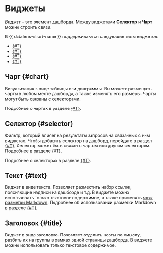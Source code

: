 # Виджеты

_Виджет_ – это элемент дашборда. Между виджетами **Селектор** и **Чарт** можно строить связи.

В {{ datalens-short-name }} поддерживаются следующие типы виджетов:

* [{#T}](#chart)
* [{#T}](#selector)
* [{#T}](#text)
* [{#T}](#title)

## Чарт {#chart}

Визуализация в виде таблицы или диаграммы.
Вы можете размещать чарты в любом месте дашборда, а также изменять его размеры.
Чарты могут быть связаны с селекторами.

Подробнее о чартах в разделе [{#T}](../concepts/chart/index.md).

## Селектор {#selector}

Фильтр, который влияет на результаты запросов на связанных с ним виджетах. Чтобы добавить селектор на дашборд, перейдите в раздел [{#T}](../operations/dashboard/add-selector.md).
Селектор может быть связан с чартом или другим селектором. Подробнее в разделе [{#T}](./link.md).

Подробнее о селекторах в разделе [{#T}](./selector.md).

## Текст {#text}

Виджет в виде текста. Позволяет разместить набор ссылок, поясняющие надписи на дашборде и т.д. В виджете можно использовать только текстовое содержимое, а также применять [язык разметки Markdown](https://ru.wikipedia.org/wiki/Markdown).
Подробнее об использовании разметки Markdown в разделе [{#T}](./markdown.md).

## Заголовок {#title}

Виджет в виде заголовка. Позволяет отделить чарты по смыслу, разбить их на группы в рамках одной страницы дашборда. В виджете можно использовать только текстовое содержимое.
